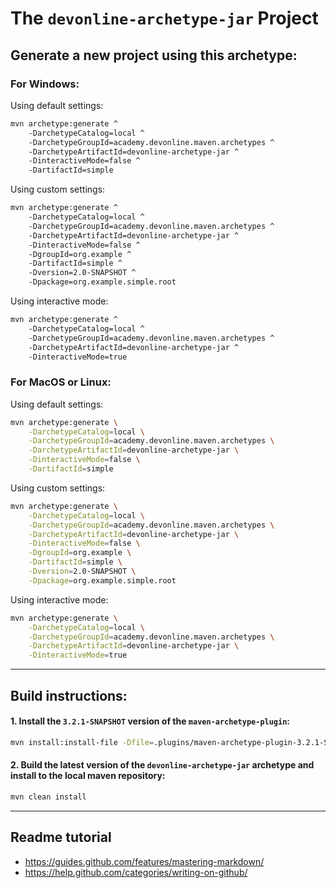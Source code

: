 # The `devonline-archetype-jar` Project

## Generate a new project using this archetype:

### For Windows:

Using default settings:

```bash
mvn archetype:generate ^
    -DarchetypeCatalog=local ^
    -DarchetypeGroupId=academy.devonline.maven.archetypes ^
    -DarchetypeArtifactId=devonline-archetype-jar ^
    -DinteractiveMode=false ^
    -DartifactId=simple
```

Using custom settings:

```bash
mvn archetype:generate ^
    -DarchetypeCatalog=local ^
    -DarchetypeGroupId=academy.devonline.maven.archetypes ^
    -DarchetypeArtifactId=devonline-archetype-jar ^
    -DinteractiveMode=false ^
    -DgroupId=org.example ^
    -DartifactId=simple ^
    -Dversion=2.0-SNAPSHOT ^
    -Dpackage=org.example.simple.root
```

Using interactive mode:

```bash
mvn archetype:generate ^
    -DarchetypeCatalog=local ^
    -DarchetypeGroupId=academy.devonline.maven.archetypes ^
    -DarchetypeArtifactId=devonline-archetype-jar ^
    -DinteractiveMode=true
```

### For MacOS or Linux:

Using default settings:

```bash
mvn archetype:generate \
    -DarchetypeCatalog=local \
    -DarchetypeGroupId=academy.devonline.maven.archetypes \
    -DarchetypeArtifactId=devonline-archetype-jar \
    -DinteractiveMode=false \
    -DartifactId=simple
```

Using custom settings:

```bash
mvn archetype:generate \
    -DarchetypeCatalog=local \
    -DarchetypeGroupId=academy.devonline.maven.archetypes \
    -DarchetypeArtifactId=devonline-archetype-jar \
    -DinteractiveMode=false \
    -DgroupId=org.example \
    -DartifactId=simple \
    -Dversion=2.0-SNAPSHOT \
    -Dpackage=org.example.simple.root
```

Using interactive mode:

```bash
mvn archetype:generate \
    -DarchetypeCatalog=local \
    -DarchetypeGroupId=academy.devonline.maven.archetypes \
    -DarchetypeArtifactId=devonline-archetype-jar \
    -DinteractiveMode=true
```

-----------------------------------------------------------------------------------

## Build instructions:

#### 1. Install the `3.2.1-SNAPSHOT` version of the `maven-archetype-plugin`:

```bash
mvn install:install-file -Dfile=.plugins/maven-archetype-plugin-3.2.1-SNAPSHOT.jar
```

#### 2. Build the latest version of the `devonline-archetype-jar` archetype and install to the local maven repository:

```bash
mvn clean install
```

-----------------------------------------------------------------------------------


## Readme tutorial

- https://guides.github.com/features/mastering-markdown/
- https://help.github.com/categories/writing-on-github/
